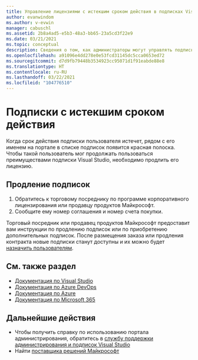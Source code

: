 ```yaml
---
title: Управление лицензиями с истекшим сроком действия в подписках Visual Studio | Документация Майкрософт
author: evanwindom
ms.author: v-evwin
manager: cabuschl
ms.assetid: 2b8a4ad5-e5b3-48a3-bb65-23a5cd3f22e9
ms.date: 03/21/2021
ms.topic: conceptual
description: Сведения о том, как администраторы могут управлять подписками Visual Studio с истекшим сроком действия
ms.openlocfilehash: a91096e4dd278e0e53fcd31145dc5cca0653ed72
ms.sourcegitcommit: d7d9fb79448b3534923cc95071d1f91eabde88e8
ms.translationtype: HT
ms.contentlocale: ru-RU
ms.lasthandoff: 03/22/2021
ms.locfileid: "104776510"
---
```

# <a name="expired-subscriptions"></a>Подписки с истекшим сроком действия
Когда срок действия подписки пользователя истечет, рядом с его именем на портале в списке подписок появится красная полоска. Чтобы такой пользователь мог продолжать пользоваться преимуществами подписки Visual Studio, необходимо продлить его лицензию.

## <a name="renew-subscriptions"></a>Продление подписок
1. Обратитесь к торговому посреднику по программе корпоративного лицензирования или продавцу продуктов Майкрософт.
2. Сообщите ему номер соглашения и номер счета покупки. 

Торговый посредник или продавец продуктов Майкрософт предоставит вам инструкции по продлению подписок или по приобретению дополнительных подписок. После размещения заказа или продления контракта новые подписки станут доступны и их можно будет [назначить пользователям](assign-license.md).

## <a name="see-also"></a>См. также раздел
- [Документация по Visual Studio](/visualstudio/)
- [Документация по Azure DevOps](/azure/devops/)
- [Документация по Azure](/azure/)
- [Документация по Microsoft 365](/microsoft-365/)

## <a name="next-steps"></a>Дальнейшие действия
- Чтобы получить справку по использованию портала администрирования, обратитесь в [службу поддержки администрирования и подписок Visual Studio](https://aka.ms/vsadminhelp)
- Найти [поставщика решений Майкрософт](https://www.microsoft.com/solution-providers/home)